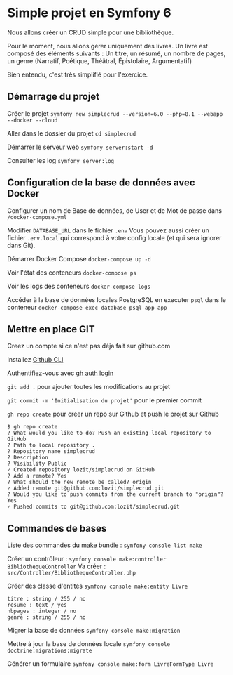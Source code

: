 # Simple projet en Symfony 6

Nous allons créer un CRUD simple pour une bibliothèque.

Pour le moment, nous allons gérer uniquement des livres.
Un livre est composé des éléments suivants : Un titre, un résumé, un nombre de pages, un genre (Narratif, Poétique, Théâtral, Épistolaire, Argumentatif)

Bien entendu, c'est très simplifié pour l'exercice.

## Démarrage du projet

Créer le projet
`symfony new simplecrud --version=6.0 --php=8.1 --webapp --docker --cloud`

Aller dans le dossier du projet
`cd simplecrud`

Démarrer le serveur web
`symfony server:start -d`

Consulter les log
`symfony server:log`

## Configuration de la base de données avec Docker

Configurer un nom de Base de données, de User et de Mot de passe dans `/docker-compose.yml`

Modifier `DATABASE_URL` dans le fichier `.env`
Vous pouvez aussi créer un fichier `.env.local` qui correspond à votre config locale (et qui sera ignorer dans Git).

Démarrer Docker Compose
`docker-compose up -d`

Voir l'état des conteneurs
`docker-compose ps`

Voir les logs des conteneurs
`docker-compose logs`

Accéder à la base de données locales PostgreSQL en executer `psql` dans le conteneur
`docker-compose exec database psql app app`

## Mettre en place GIT

Creez un compte si ce n'est pas déja fait sur github.com

Installez [Github CLI](https://github.com/cli/cli#installation)

Authentifiez-vous avec [gh auth login](https://cli.github.com/manual/gh_auth_login)

`git add .` pour ajouter toutes les modifications au projet

`git commit -m 'Initialisation du projet'` pour le premier commit

`gh repo create` pour créer un repo sur Github et push le projet sur Github

```
$ gh repo create
? What would you like to do? Push an existing local repository to GitHub
? Path to local repository .
? Repository name simplecrud
? Description 
? Visibility Public
✓ Created repository lozit/simplecrud on GitHub
? Add a remote? Yes
? What should the new remote be called? origin
✓ Added remote git@github.com:lozit/simplecrud.git
? Would you like to push commits from the current branch to "origin"? Yes
✓ Pushed commits to git@github.com:lozit/simplecrud.git
```

## Commandes de bases

Liste des commandes du make bundle :
`symfony console list make`

Créer un contrôleur :
`symfony console make:controller BibliothequeController`
Va créer :
`src/Controller/BibliothequeController.php`

Créer des classe d'entités
`symfony console make:entity Livre`

```
titre : string / 255 / no
resume : text / yes
nbpages : integer / no
genre : string / 255 / no
```

Migrer la base de données
`symfony console make:migration`

Mettre à jour la base de données locale
`symfony console doctrine:migrations:migrate`

Générer un formulaire
`symfony console make:form LivreFormType Livre`
